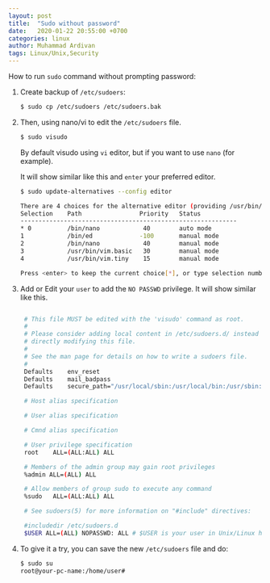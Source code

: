 ```yaml
---
layout: post
title:  "Sudo without password"
date:   2020-01-22 20:55:00 +0700
categories: linux
author: Muhammad Ardivan
tags: Linux/Unix,Security
---
```


How to run `sudo` command without prompting password:

1. Create backup of `/etc/sudoers`:
    ```bash
    $ sudo cp /etc/sudoers /etc/sudoers.bak
    ```

2. Then, using nano/vi to edit the `/etc/sudoers` file.
    ```bash
    $ sudo visudo
    ```
    By default visudo using `vi` editor, but if you want to use `nano` (for example).

    It will show similar like this and `enter` your preferred editor.
    ```bash
    $ sudo update-alternatives --config editor
    
    There are 4 choices for the alternative editor (providing /usr/bin/editor).
    Selection    Path                Priority   Status
    ------------------------------------------------------------
    * 0          /bin/nano            40        auto mode
    1            /bin/ed             -100       manual mode
    2            /bin/nano            40        manual mode
    3            /usr/bin/vim.basic   30        manual mode
    4            /usr/bin/vim.tiny    15        manual mode

    Press <enter> to keep the current choice[*], or type selection number: 
    ```

3. Add or Edit your `user` to add the `NO PASSWD` privilege. It will show similar like this.
   ``` bash
   
    # This file MUST be edited with the 'visudo' command as root.
    #
    # Please consider adding local content in /etc/sudoers.d/ instead of
    # directly modifying this file.
    #
    # See the man page for details on how to write a sudoers file.
    #
    Defaults    env_reset
    Defaults    mail_badpass
    Defaults    secure_path="/usr/local/sbin:/usr/local/bin:/usr/sbin:/usr/bin:/sbin:/bin:/snap/bin"

    # Host alias specification

    # User alias specification

    # Cmnd alias specification

    # User privilege specification
    root    ALL=(ALL:ALL) ALL

    # Members of the admin group may gain root privileges
    %admin ALL=(ALL) ALL

    # Allow members of group sudo to execute any command
    %sudo   ALL=(ALL:ALL) ALL

    # See sudoers(5) for more information on "#include" directives:

    #includedir /etc/sudoers.d
    $USER ALL=(ALL) NOPASSWD: ALL # $USER is your user in Unix/Linux host.
   ```

4. To give it a try, you can save the new `/etc/sudoers` file and do:
    ```bash
    $ sudo su
    root@your-pc-name:/home/user# 
    ```